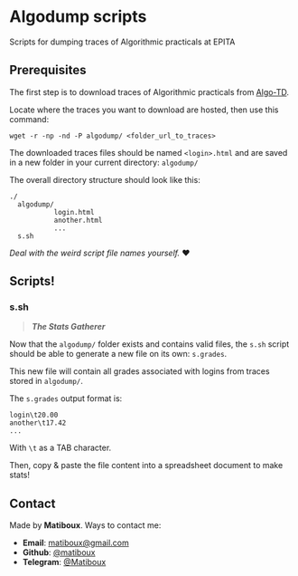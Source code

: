 # Algodump scripts

Scripts for dumping traces of Algorithmic practicals at EPITA

## Prerequisites

The first step is to download traces of Algorithmic practicals from [Algo-TD](https://algo-td.infoprepa.epita.fr/).

Locate where the traces you want to download are hosted, then use this command:
```
wget -r -np -nd -P algodump/ <folder_url_to_traces>
```

The downloaded traces files should be named `<login>.html` and are saved in a new folder in your current directory: `algodump/`

The overall directory structure should look like this:
```
./
  algodump/
           login.html
           another.html
           ...
  s.sh
```

_Deal with the weird script file names yourself._ ❤

## Scripts!

### s.sh

> ***The Stats Gatherer***

Now that the `algodump/` folder exists and contains valid files,
the `s.sh` script should be able to generate a new file on its own: `s.grades`.

This new file will contain all grades associated with logins from traces stored in `algodump/`.

The `s.grades` output format is:
```
login\t20.00
another\t17.42
...
```
With `\t` as a TAB character.

Then, copy & paste the file content into a spreadsheet document to make stats!


## Contact

Made by **Matiboux**. Ways to contact me:
 - **Email**: [matiboux@gmail.com](mailto:matiboux@gmail.com)
 - **Github**: [@matiboux](https://github.com/matiboux)
 - **Telegram**: [@Matiboux](https://t.me/Matiboux)
